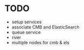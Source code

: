 # TODO

- setup services
- associate CMB and ElasticSearch
- queue service
- river
- multiple nodes for cmb & els
